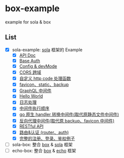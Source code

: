# box-example

example for sola & box

## List

+ [x] sola-example: [sola](https://github.com/ddosakura/sola) 框架的 Example
    + [x] [API Doc](sola-example/api-doc)
    + [x] [Base Auth](sola-example/base-auth/main.go)
    + [x] [Config & devMode](sola-example/config)
    + [x] [CORS 跨域](sola-example/cors)
    + [x] [自定义 http code 处理函数](sola-example/custom-http-code-handler/main.go)
    + [x] [favicon、static、backup](sola-example/favicon-static-backup/main.go)
    + [x] [GraphQL 中间件](sola-example/graphql/main.go)
    + [x] [Hello World](sola-example/hello-world/main.go)
    + [x] [日志处理](sola-example/logger/main.go)
    + [x] [中间件执行顺序](sola-example/middleware/main.go)
    + [x] [go 原生 handler 转换中间件(取代原静态文件中间件)](sola-example/native/main.go)
    + [x] [反向代理中间件(取代原 backup、favicon 中间件)](sola-example/proxy/main.go)
    + [x] [RESTful API](sola-example/restful-api/main.go)
    + [x] [路由&认证 (router、auth)](sola-example/router-auth/main.go)
    + [x] [完整的注册、登录、鉴权例子](sola-example/simple-app)
+ [ ] sola-box: 整合 [box](https://github.com/it-repo/box) & [sola](https://github.com/ddosakura/sola) 框架
+ [ ] echo-box: 整合 [box](https://github.com/it-repo/box) & [echo](https://github.com/labstack/echo) 框架
